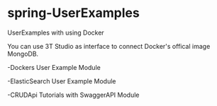 # spring-UserExamples
UserExamples with using Docker

You can use 3T Studio as interface to connect Docker's offical image MongoDB.

-Dockers User Example Module

-ElasticSearch User Example Module

-CRUDApi Tutorials with SwaggerAPI Module

